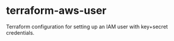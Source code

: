 # terraform-aws-user

Terraform configuration for setting up an IAM user with key+secret credentials.
